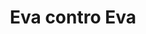 ---
layout: post
title: Eva contro Eva
director: Joseph Mankiewicz
year: 1950
cover: https://images.mubicdn.net/images/film/2092/cache-90810-1578860034/image-w1280.jpg
imdb250: true
oscar: true
---